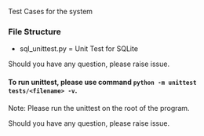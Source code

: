 Test Cases for the system  

### File Structure   
   
- sql_unittest.py = Unit Test for SQLite
  
Should you have any question, please raise issue.  
#### To run unittest, please use command `python -m unittest tests/<filename> -v`.  
Note: Please run the unittest on the root of the program.  
  
Should you have any question, please raise issue.  
